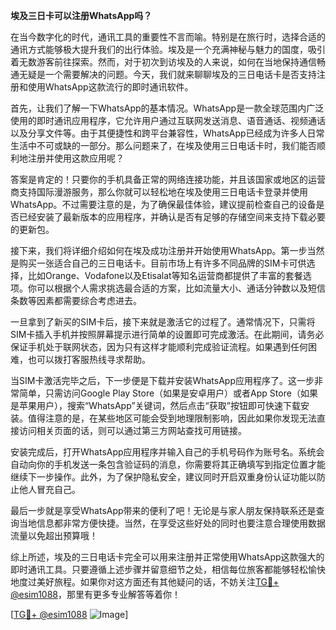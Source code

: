**埃及三日卡可以注册WhatsApp吗？**

在当今数字化的时代，通讯工具的重要性不言而喻。特别是在旅行时，选择合适的通讯方式能够极大提升我们的出行体验。埃及是一个充满神秘与魅力的国度，吸引着无数游客前往探索。然而，对于初次到访埃及的人来说，如何在当地保持通信畅通无疑是一个需要解决的问题。今天，我们就来聊聊埃及的三日电话卡是否支持注册和使用WhatsApp这款流行的即时通讯软件。

首先，让我们了解一下WhatsApp的基本情况。WhatsApp是一款全球范围内广泛使用的即时通讯应用程序，它允许用户通过互联网发送消息、语音通话、视频通话以及分享文件等。由于其便捷性和跨平台兼容性，WhatsApp已经成为许多人日常生活中不可或缺的一部分。那么问题来了，在埃及使用三日电话卡时，我们能否顺利地注册并使用这款应用呢？

答案是肯定的！只要你的手机具备正常的网络连接功能，并且该国家或地区的运营商支持国际漫游服务，那么你就可以轻松地在埃及使用三日电话卡登录并使用WhatsApp。不过需要注意的是，为了确保最佳体验，建议提前检查自己的设备是否已经安装了最新版本的应用程序，并确认是否有足够的存储空间来支持下载必要的更新包。

接下来，我们将详细介绍如何在埃及成功注册并开始使用WhatsApp。第一步当然是购买一张适合自己的三日电话卡。目前市场上有许多不同品牌的SIM卡可供选择，比如Orange、Vodafone以及Etisalat等知名运营商都提供了丰富的套餐选项。你可以根据个人需求挑选最合适的方案，比如流量大小、通话分钟数以及短信条数等因素都需要综合考虑进去。

一旦拿到了新买的SIM卡后，接下来就是激活它的过程了。通常情况下，只需将SIM卡插入手机并按照屏幕提示进行简单的设置即可完成激活。在此期间，请务必保证手机处于联网状态，因为只有这样才能顺利完成验证流程。如果遇到任何困难，也可以拨打客服热线寻求帮助。

当SIM卡激活完毕之后，下一步便是下载并安装WhatsApp应用程序了。这一步非常简单，只需访问Google Play Store（如果是安卓用户）或者App Store（如果是苹果用户），搜索“WhatsApp”关键词，然后点击“获取”按钮即可快速下载安装。值得注意的是，在某些地区可能会受到地理限制影响，因此如果你发现无法直接访问相关页面的话，则可以通过第三方网站查找可用链接。

安装完成后，打开WhatsApp应用程序并输入自己的手机号码作为账号名。系统会自动向你的手机发送一条包含验证码的消息，你需要将其正确填写到指定位置才能继续下一步操作。此外，为了保护隐私安全，建议同时开启双重身份认证功能以防止他人冒充自己。

最后一步就是享受WhatsApp带来的便利了吧！无论是与家人朋友保持联系还是查询当地信息都非常方便快捷。当然，在享受这些好处的同时也要注意合理使用数据流量以免超出预算哦！

综上所述，埃及的三日电话卡完全可以用来注册并正常使用WhatsApp这款强大的即时通讯工具。只要遵循上述步骤并留意细节之处，相信每位旅客都能够轻松愉快地度过美好旅程。如果你对这方面还有其他疑问的话，不妨关注[TG💪+ @esim1088](https://t.me/s/esim1088)，那里有更多专业解答等着你！

[[TG💪+ @esim1088](https://t.me/s/esim1088) ![Image](https://i.postimg.cc/4NQfJmqS/Snipaste-2025-05-13-00-14-12.png)]